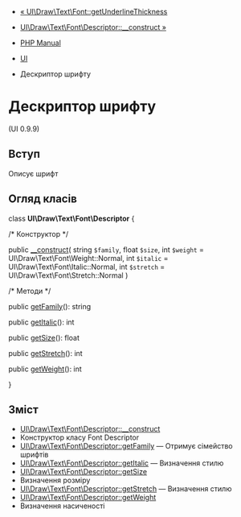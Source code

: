 - [« UI\Draw\Text\Font::getUnderlineThickness](ui-draw-text-font.getunderlinethickness.md)
- [UI\Draw\Text\Font\Descriptor::\_\_construct »](ui-draw-text-font-descriptor.construct.md)

- [PHP Manual](index.md)
- [UI](book.ui.md)
- Дескриптор шрифту

# Дескриптор шрифту

(UI 0.9.9)

## Вступ

Описує шрифт

## Огляд класів

class **UI\Draw\Text\Font\Descriptor** {

/\* Конструктор \*/

public [\_\_construct](ui-draw-text-font-descriptor.construct.md)(
string `$family`,
float `$size`,
int `$weight` = UI\Draw\Text\Font\Weight::Normal,
int `$italic` = UI\Draw\Text\Font\Italic::Normal,
int `$stretch` = UI\Draw\Text\Font\Stretch::Normal
)

/\* Методи \*/

public [getFamily](ui-draw-text-font-descriptor.getfamily.md)():
string

public [getItalic](ui-draw-text-font-descriptor.getitalic.md)(): int

public [getSize](ui-draw-text-font-descriptor.getsize.md)(): float

public [getStretch](ui-draw-text-font-descriptor.getstretch.md)(): int

public [getWeight](ui-draw-text-font-descriptor.getweight.md)(): int

}

## Зміст

- [UI\Draw\Text\Font\Descriptor::\_\_construct](ui-draw-text-font-descriptor.construct.md)
- Конструктор класу Font Descriptor
- [UI\Draw\Text\Font\Descriptor::getFamily](ui-draw-text-font-descriptor.getfamily.md)
— Отримує сімейство шрифтів
- [UI\Draw\Text\Font\Descriptor::getItalic](ui-draw-text-font-descriptor.getitalic.md)
— Визначення стилю
- [UI\Draw\Text\Font\Descriptor::getSize](ui-draw-text-font-descriptor.getsize.md)
- Визначення розміру
- [UI\Draw\Text\Font\Descriptor::getStretch](ui-draw-text-font-descriptor.getstretch.md)
— Визначення стилю
- [UI\Draw\Text\Font\Descriptor::getWeight](ui-draw-text-font-descriptor.getweight.md)
- Визначення насиченості
